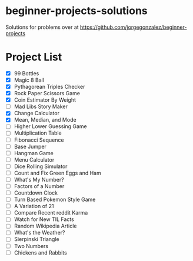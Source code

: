 # beginner-projects-solutions
Solutions for problems over at https://github.com/jorgegonzalez/beginner-projects

# Project List
 - [x] 99 Bottles
 - [x] Magic 8 Ball
 - [x] Pythagorean Triples Checker
 - [x] Rock Paper Scissors Game
 - [x] Coin Estimator By Weight
 - [ ] Mad Libs Story Maker
 - [x] Change Calculator
 - [x] Mean, Median, and Mode
 - [ ] Higher Lower Guessing Game
 - [ ] Multiplication Table
 - [ ] Fibonacci Sequence
 - [ ] Base Jumper
 - [ ] Hangman Game
 - [ ] Menu Calculator
 - [ ] Dice Rolling Simulator
 - [ ] Count and Fix Green Eggs and Ham
 - [ ] What's My Number?
 - [ ] Factors of a Number
 - [ ] Countdown Clock
 - [ ] Turn Based Pokemon Style Game
 - [ ] A Variation of 21
 - [ ] Compare Recent reddit Karma
 - [ ] Watch for New TIL Facts
 - [ ] Random Wikipedia Article
 - [ ] What's the Weather?
 - [ ] Sierpinski Triangle
 - [ ] Two Numbers
 - [ ] Chickens and Rabbits